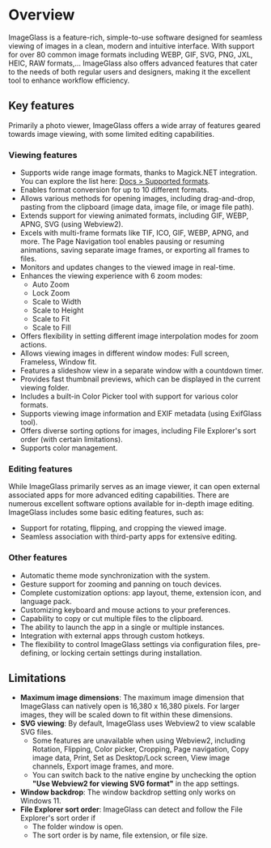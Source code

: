 # Overview
ImageGlass is a feature-rich, simple-to-use software designed for seamless viewing of images in a clean, modern and intuitive interface. With support for over 80 common image formats including WEBP, GIF, SVG, PNG, JXL, HEIC, RAW formats,... ImageGlass also offers advanced features that cater to the needs of both regular users and designers, making it the excellent tool to enhance workflow efficiency.


## Key features
Primarily a photo viewer, ImageGlass offers a wide array of features geared towards image viewing, with some limited editing capabilities.

### Viewing features
- Supports wide range image formats, thanks to Magick.NET integration. You can explore the list here: [Docs > Supported formats](https://imageglass.org/docs/supported-formats).
- Enables format conversion for up to 10 different formats.
- Allows various methods for opening images, including drag-and-drop, pasting from the clipboard (image data, image file, or image file path).
- Extends support for viewing animated formats, including GIF, WEBP, APNG, SVG (using Webview2).
- Excels with multi-frame formats like TIF, ICO, GIF, WEBP, APNG, and more. The Page Navigation tool enables pausing or resuming animations, saving separate image frames, or exporting all frames to files.
- Monitors and updates changes to the viewed image in real-time.
- Enhances the viewing experience with 6 zoom modes:
  + Auto Zoom
  + Lock Zoom
  + Scale to Width
  + Scale to Height
  + Scale to Fit
  + Scale to Fill
- Offers flexibility in setting different image interpolation modes for zoom actions.
- Allows viewing images in different window modes: Full screen, Frameless, Window fit.
- Features a slideshow view in a separate window with a countdown timer.
- Provides fast thumbnail previews, which can be displayed in the current viewing folder.
- Includes a built-in Color Picker tool with support for various color formats.
- Supports viewing image information and EXIF metadata (using ExifGlass tool).
- Offers diverse sorting options for images, including File Explorer's sort order (with certain limitations).
- Supports color management.


### Editing features
While ImageGlass primarily serves as an image viewer, it can open external associated apps for more advanced editing capabilities. There are numerous excellent software options available for in-depth image editing. ImageGlass includes some basic editing features, such as:
- Support for rotating, flipping, and cropping the viewed image.
- Seamless association with third-party apps for extensive editing.


### Other features
- Automatic theme mode synchronization with the system.
- Gesture support for zooming and panning on touch devices.
- Complete customization options: app layout, theme, extension icon, and language pack.
- Customizing keyboard and mouse actions to your preferences.
- Capability to copy or cut multiple files to the clipboard.
- The ability to launch the app in a single or multiple instances.
- Integration with external apps through custom hotkeys.
- The flexibility to control ImageGlass settings via configuration files, pre-defining, or locking certain settings during installation.


## Limitations
- **Maximum image dimensions**: The maximum image dimension that ImageGlass can natively open is 16,380 x 16,380 pixels. For larger images, they will be scaled down to fit within these dimensions.
- **SVG viewing**: By default, ImageGlass uses Webview2 to view scalable SVG files.
  + Some features are unavailable when using Webview2, including Rotation, Flipping, Color picker, Cropping, Page navigation, Copy image data, Print, Set as Desktop/Lock screen, View image channels, Export image frames, and more.
  + You can switch back to the native engine by unchecking the option **"Use Webview2 for viewing SVG format"** in the app settings.
- **Window backdrop**: The window backdrop setting only works on Windows 11.
- **File Explorer sort order**: ImageGlass can detect and follow the File Explorer's sort order if
  + The folder window is open.
  + The sort order is by name, file extension, or file size.

